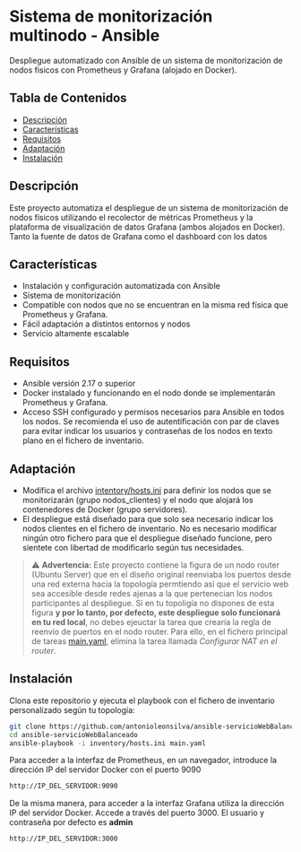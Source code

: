 # Sistema de monitorización multinodo - Ansible
Despliegue automatizado con Ansible de un sistema de monitorización de nodos fisicos con Prometheus y Grafana (alojado en Docker).

## Tabla de Contenidos

- [Descripción](#descripción)
- [Características](#características)
- [Requisitos](#requisitos)
- [Adaptación](#adaptación)
- [Instalación](#instalación)

## Descripción
Este proyecto automatiza el despliegue de un sistema de monitorización de nodos físicos utilizando el recolector de métricas Prometheus y la plataforma de visualización de datos Grafana (ambos alojados en Docker). Tanto la fuente de datos de Grafana como el dashboard con los datos 

## Características

- Instalación y configuración automatizada con Ansible
- Sistema de monitorización
- Compatible con nodos que no se encuentran en la misma red física que Prometheus y Grafana. 
- Fácil adaptación a distintos entornos y nodos
- Servicio altamente escalable

## Requisitos

- Ansible versión 2.17 o superior
- Docker instalado y funcionando en el nodo donde se implementarán Prometheus y Grafana.
- Acceso SSH configurado y permisos necesarios para Ansible en todos los nodos. Se recomienda el uso de autentificación con par de claves para evitar indicar los usuarios y contraseñas de los nodos en texto plano en el fichero de inventario.

## Adaptación
- Modifica el archivo [intentory/hosts.ini](inventory/hosts.ini) para definir los nodos que se monitorizarán (grupo nodos_clientes) y el nodo que alojará los contenedores de Docker (grupo servidores).
- El despliegue está diseñado para que solo sea necesario indicar los nodos clientes en el fichero de inventario. No es necesario modificar ningún otro fichero para que el despliegue diseñado funcione, pero sientete con libertad de modificarlo según tus necesidades.

> ⚠️ **Advertencia:** Este proyecto contiene la figura de un nodo router (Ubuntu Server) que en el diseño original reenviaba los puertos desde una red externa hacia la topología permtiendo así que el servicio web sea accesible desde redes ajenas a la que pertenecian los nodos participantes al despliegue. Si en tu topoligía no dispones de esta figura **y por lo tanto, por defecto, este despliegue solo funcionará en tu red local**, no debes ejeuctar la tarea que crearía la regla de reenvío de puertos en el nodo router. Para ello, en el fichero principal de tareas [main.yaml](main.yaml), elimina la tarea llamada  *Configurar NAT en el router*.

## Instalación

Clona este repositorio y ejecuta el playbook con el fichero de inventario personalizado según tu topología:

```bash
git clone https://github.com/antonioleonsilva/ansible-servicioWebBalanceado.git
cd ansible-servicioWebBalanceado
ansible-playbook -i inventory/hosts.ini main.yaml
```

Para acceder a la interfaz de Prometheus, en un navegador, introduce la dirección IP del servidor Docker con el puerto 9090
```bash
http://IP_DEL_SERVIDOR:9090
```

De la misma manera, para acceder a la interfaz Grafana utiliza la dirección IP del servidor Docker. Accede a través del puerto 3000. El usuario y contraseña por defecto es **admin**
```bash
http://IP_DEL_SERVIDOR:3000




